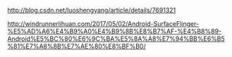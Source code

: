 http://blog.csdn.net/luoshengyang/article/details/7691321

http://windrunnerlihuan.com/2017/05/02/Android-SurfaceFlinger-%E5%AD%A6%E4%B9%A0%E4%B9%8B%E8%B7%AF-%E4%B8%89-Android%E5%BC%80%E6%9C%BA%E5%8A%A8%E7%94%BB%E6%B5%81%E7%A8%8B%E7%AE%80%E8%BF%B0/
